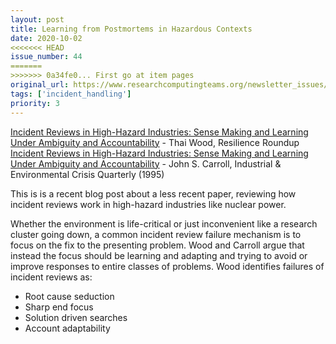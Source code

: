 ```yaml
---
layout: post
title: Learning from Postmortems in Hazardous Contexts
date: 2020-10-02
<<<<<<< HEAD
issue_number: 44
=======
>>>>>>> 0a34fe0... First go at item pages
original_url: https://www.researchcomputingteams.org/newsletter_issues/0044
tags: ['incident_handling']
priority: 3
---
```


<!-- markdownlint-disable MD033 -->
<!-- markdownlint-disable MD041 -->
<!-- markdownlint-disable MD049 -->

[Incident Reviews in High-Hazard Industries: Sense Making and Learning Under Ambiguity and Accountability](https://resilienceroundup.com/issues/incident-reviews-in-high-hazard-industries-sense-making-and-learning-under-ambiguity-and-accountability/) - Thai Wood, Resilience Roundup <br/>
[Incident Reviews in High-Hazard Industries: Sense Making and Learning Under Ambiguity and Accountability](https://www.jstor.org/stable/26162531?seq=1) - John S. Carroll, Industrial & Environmental Crisis Quarterly (1995)

This is is a recent blog post about a less recent paper, reviewing how incident reviews work in high-hazard industries like nuclear power.

Whether the environment is life-critical or just inconvenient like a research cluster going down, a common incident review failure mechanism is to focus on the fix to the presenting problem. Wood and Carroll argue that instead the focus should be learning and adapting and trying to avoid or improve responses to entire classes of problems. Wood identifies failures of incident reviews as:

- Root cause seduction
- Sharp end focus
- Solution driven searches
- Account adaptability